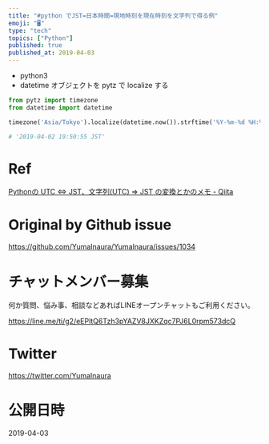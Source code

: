 ```yaml
---
title: "#python でJST=日本時間=現地時刻を現在時刻を文字列で得る例"
emoji: "🖥"
type: "tech"
topics: ["Python"]
published: true
published_at: 2019-04-03
---
```


- python3 
- datetime オブジェクトを pytz で localize する

```python
from pytz import timezone
from datetime import datetime

timezone('Asia/Tokyo').localize(datetime.now()).strftime('%Y-%m-%d %H:%M:%S %Z')

# '2019-04-02 19:50:55 JST'
```

# Ref

[Pythonの UTC ⇔ JST、文字列(UTC) ⇒ JST の変換とかのメモ - Qiita](https://qiita.com/yoppe/items/4260cf4ddde69287a632)

# Original by Github issue

https://github.com/YumaInaura/YumaInaura/issues/1034








<!-- Update From Qiita API -->

# チャットメンバー募集


何か質問、悩み事、相談などあればLINEオープンチャットもご利用ください。

https://line.me/ti/g2/eEPltQ6Tzh3pYAZV8JXKZqc7PJ6L0rpm573dcQ





# Twitter


https://twitter.com/YumaInaura


<!-- Update From Qiita API -->



# 公開日時

2019-04-03
